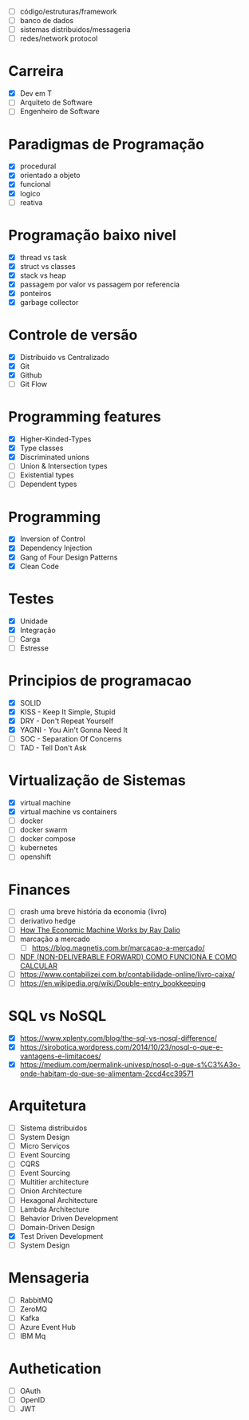- [ ] código/estruturas/framework
- [ ] banco de dados
- [ ] sistemas distribuidos/messageria
- [ ] redes/network protocol

# Carreira
- [x] Dev em T
- [ ] Arquiteto de Software
- [ ] Engenheiro de Software

# Paradigmas de Programação
- [x] procedural
- [x] orientado a objeto
- [x] funcional
- [x] logico
- [ ] reativa 

# Programação baixo nivel
- [x] thread vs task
- [x] struct vs classes
- [x] stack vs heap
- [x] passagem por valor vs passagem por referencia
- [x] ponteiros
- [x] garbage collector

# Controle de versão
- [x] Distribuido vs Centralizado
- [x] Git
- [x] Github
- [ ] Git Flow

# Programming features
- [x] Higher-Kinded-Types
- [x] Type classes
- [x] Discriminated unions
- [ ] Union & Intersection types
- [ ] Existential types
- [ ] Dependent types

# Programming 
- [x] Inversion of Control
- [x] Dependency Injection
- [x] Gang of Four Design Patterns
- [x] Clean Code

# Testes
- [x] Unidade
- [x] Integração
- [ ] Carga
- [ ] Estresse

# Principios de programacao
- [x] SOLID
- [x] KISS - Keep It Simple, Stupid
- [x] DRY - Don't Repeat Yourself
- [x] YAGNI - You Ain't Gonna Need It
- [ ] SOC - Separation Of Concerns
- [ ] TAD - Tell Don't Ask

# Virtualização de Sistemas

- [x] virtual machine
- [x] virtual machine vs containers
- [ ] docker  
- [ ] docker swarm
- [ ] docker compose
- [ ] kubernetes
- [ ] openshift

# Finances

- [ ] crash uma breve história da economia (livro)
- [ ] derivativo hedge
- [ ] [How The Economic Machine Works by Ray Dalio](https://www.youtube.com/watch?v=PHe0bXAIuk0)
- [ ] marcação a mercado
  - [ ] https://blog.magnetis.com.br/marcacao-a-mercado/
- [ ] [NDF (NON-DELIVERABLE FORWARD) COMO FUNCIONA E COMO CALCULAR](https://www.calcbank.com.br/blog/ndf-non-deliverable-forward-como-funciona-e-como-calcular/)
- [ ] https://www.contabilizei.com.br/contabilidade-online/livro-caixa/
- [ ] https://en.wikipedia.org/wiki/Double-entry_bookkeeping

# SQL vs NoSQL

- [x] https://www.xplenty.com/blog/the-sql-vs-nosql-difference/
- [x] https://sirobotica.wordpress.com/2014/10/23/nosql-o-que-e-vantagens-e-limitacoes/
- [x] https://medium.com/permalink-univesp/nosql-o-que-s%C3%A3o-onde-habitam-do-que-se-alimentam-2ccd4cc39571

# Arquitetura

- [ ] Sistema distribuidos
- [ ] System Design
- [ ] Micro Serviços
- [ ] Event Sourcing
- [ ] CQRS
- [ ] Event Sourcing
- [ ] Multitier architecture
- [ ] Onion Architecture
- [ ] Hexagonal Architecture
- [ ] Lambda Architecture
- [ ] Behavior Driven Development
- [ ] Domain-Driven Design
- [x] Test Driven Development
- [ ] System Design

# Mensageria
- [ ] RabbitMQ
- [ ] ZeroMQ
- [ ] Kafka
- [ ] Azure Event Hub
- [ ] IBM Mq

# Authetication

- [ ] OAuth
- [ ] OpenID
- [ ] JWT
